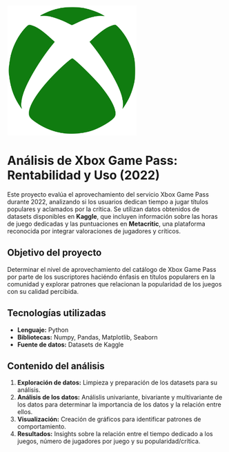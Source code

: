 <img src="Xbox_one_logo.png" alt="Xbox One Logo" width="300"/> 

# Análisis de Xbox Game Pass: Rentabilidad y Uso (2022)

Este proyecto evalúa el aprovechamiento del servicio Xbox Game Pass durante 2022, analizando si los usuarios dedican tiempo a jugar títulos populares y aclamados por la crítica. Se utilizan datos obtenidos de datasets disponibles en **Kaggle**, que incluyen información sobre las horas de juego dedicadas y las puntuaciones en **Metacritic**, una plataforma reconocida por integrar valoraciones de jugadores y críticos.  

## Objetivo del proyecto
Determinar el nivel de aprovechamiento del catálogo de Xbox Game Pass por parte de los suscriptores haciéndo énfasis en títulos popularers en la comunidad y explorar patrones que relacionan la popularidad de los juegos con su calidad percibida.  

## Tecnologías utilizadas
- **Lenguaje:** Python  
- **Bibliotecas:** Numpy, Pandas, Matplotlib, Seaborn  
- **Fuente de datos:** Datasets de Kaggle  

## Contenido del análisis
1. **Exploración de datos:** Limpieza y preparación de los datasets para su análisis.  
2. **Análisis de los datos:** Análislis univariante, bivariante y multivariante de los datos para determinar la importancia  de  los datos y la relación entre ellos.
3. **Visualización:** Creación de gráficos para identificar patrones de comportamiento.  
4. **Resultados:** Insights sobre la relación entre el tiempo dedicado a los juegos, número de jugadores por juego y su popularidad/crítica.  
